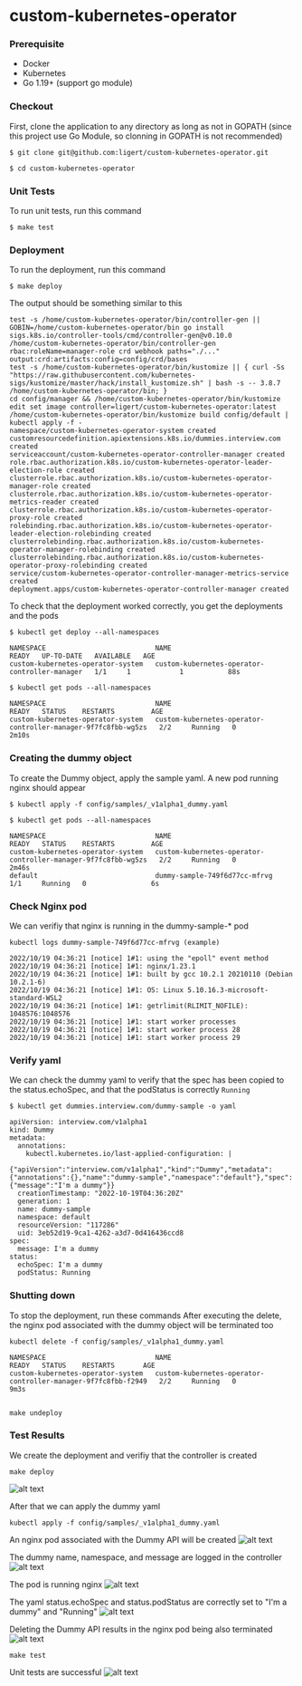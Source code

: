 # custom-kubernetes-operator


### Prerequisite

- Docker
- Kubernetes
- Go 1.19+ (support go module)

### Checkout

First, clone the application to any directory as long as not in GOPATH (since this project use Go Module, so clonning in GOPATH is not recommended)

```
$ git clone git@github.com:ligert/custom-kubernetes-operator.git 

$ cd custom-kubernetes-operator
```

### Unit Tests
To run unit tests, run this command
```
$ make test
```

### Deployment

To run the deployment, run this command

```
$ make deploy
```

The output should be something similar to this
```
test -s /home/custom-kubernetes-operator/bin/controller-gen || GOBIN=/home/custom-kubernetes-operator/bin go install sigs.k8s.io/controller-tools/cmd/controller-gen@v0.10.0
/home/custom-kubernetes-operator/bin/controller-gen rbac:roleName=manager-role crd webhook paths="./..." output:crd:artifacts:config=config/crd/bases
test -s /home/custom-kubernetes-operator/bin/kustomize || { curl -Ss "https://raw.githubusercontent.com/kubernetes-sigs/kustomize/master/hack/install_kustomize.sh" | bash -s -- 3.8.7 /home/custom-kubernetes-operator/bin; }
cd config/manager && /home/custom-kubernetes-operator/bin/kustomize edit set image controller=ligert/custom-kubernetes-operator:latest
/home/custom-kubernetes-operator/bin/kustomize build config/default | kubectl apply -f -
namespace/custom-kubernetes-operator-system created
customresourcedefinition.apiextensions.k8s.io/dummies.interview.com created
serviceaccount/custom-kubernetes-operator-controller-manager created
role.rbac.authorization.k8s.io/custom-kubernetes-operator-leader-election-role created
clusterrole.rbac.authorization.k8s.io/custom-kubernetes-operator-manager-role created
clusterrole.rbac.authorization.k8s.io/custom-kubernetes-operator-metrics-reader created
clusterrole.rbac.authorization.k8s.io/custom-kubernetes-operator-proxy-role created
rolebinding.rbac.authorization.k8s.io/custom-kubernetes-operator-leader-election-rolebinding created
clusterrolebinding.rbac.authorization.k8s.io/custom-kubernetes-operator-manager-rolebinding created
clusterrolebinding.rbac.authorization.k8s.io/custom-kubernetes-operator-proxy-rolebinding created
service/custom-kubernetes-operator-controller-manager-metrics-service created
deployment.apps/custom-kubernetes-operator-controller-manager created
```

To check that the deployment worked correctly, you get the deployments and the pods
```
$ kubectl get deploy --all-namespaces

NAMESPACE                           NAME                                            READY   UP-TO-DATE   AVAILABLE   AGE
custom-kubernetes-operator-system   custom-kubernetes-operator-controller-manager   1/1     1            1           88s

$ kubectl get pods --all-namespaces

NAMESPACE                           NAME                                                            READY   STATUS    RESTARTS         AGE
custom-kubernetes-operator-system   custom-kubernetes-operator-controller-manager-9f7fc8fbb-wg5zs   2/2     Running   0                2m10s

```

### Creating the dummy object

To create the Dummy object, apply the sample yaml. A new pod running nginx should appear
```
$ kubectl apply -f config/samples/_v1alpha1_dummy.yaml 

$ kubectl get pods --all-namespaces

NAMESPACE                           NAME                                                            READY   STATUS    RESTARTS         AGE
custom-kubernetes-operator-system   custom-kubernetes-operator-controller-manager-9f7fc8fbb-wg5zs   2/2     Running   0                2m46s
default                             dummy-sample-749f6d77cc-mfrvg                                   1/1     Running   0                6s
```

### Check Nginx pod

We can verifiy that nginx is running in the dummy-sample-* pod
```
kubectl logs dummy-sample-749f6d77cc-mfrvg (example)

2022/10/19 04:36:21 [notice] 1#1: using the "epoll" event method
2022/10/19 04:36:21 [notice] 1#1: nginx/1.23.1
2022/10/19 04:36:21 [notice] 1#1: built by gcc 10.2.1 20210110 (Debian 10.2.1-6) 
2022/10/19 04:36:21 [notice] 1#1: OS: Linux 5.10.16.3-microsoft-standard-WSL2
2022/10/19 04:36:21 [notice] 1#1: getrlimit(RLIMIT_NOFILE): 1048576:1048576
2022/10/19 04:36:21 [notice] 1#1: start worker processes
2022/10/19 04:36:21 [notice] 1#1: start worker process 28
2022/10/19 04:36:21 [notice] 1#1: start worker process 29
```

### Verify yaml

We can check the dummy yaml to verify that the spec has been copied to the status.echoSpec, and that the podStatus is correctly `Running`
```
$ kubectl get dummies.interview.com/dummy-sample -o yaml

apiVersion: interview.com/v1alpha1
kind: Dummy
metadata:
  annotations:
    kubectl.kubernetes.io/last-applied-configuration: |
      {"apiVersion":"interview.com/v1alpha1","kind":"Dummy","metadata":{"annotations":{},"name":"dummy-sample","namespace":"default"},"spec":{"message":"I'm a dummy"}}
  creationTimestamp: "2022-10-19T04:36:20Z"
  generation: 1
  name: dummy-sample
  namespace: default
  resourceVersion: "117286"
  uid: 3eb52d19-9ca1-4262-a3d7-0d416436ccd8
spec:
  message: I'm a dummy
status:
  echoSpec: I'm a dummy
  podStatus: Running
```


### Shutting down
To stop the deployment, run these commands
After executing the delete, the nginx pod associated with the dummy object will be terminated too
``` 
kubectl delete -f config/samples/_v1alpha1_dummy.yaml

NAMESPACE                           NAME                                                            READY   STATUS    RESTARTS       AGE
custom-kubernetes-operator-system   custom-kubernetes-operator-controller-manager-9f7fc8fbb-f2949   2/2     Running   0              9m3s


make undeploy
```



### Test Results

We create the deployment and verifiy that the controller is created
```
make deploy
```
![alt text](https://github.com/ligertsicat/custom-kubernetes-operator/blob/test/update-readme/blob/screenshot1.PNG?raw=true)

After that we can apply the dummy yaml
```
kubectl apply -f config/samples/_v1alpha1_dummy.yaml 
```
An nginx pod associated with the Dummy API will be created
![alt text](https://github.com/ligertsicat/custom-kubernetes-operator/blob/test/update-readme/blob/screenshot2.PNG?raw=true)

The dummy name, namespace, and message are logged in the controller
![alt text](https://github.com/ligertsicat/custom-kubernetes-operator/blob/test/update-readme/blob/screenshot3.PNG?raw=true)

The pod is running nginx
![alt text](https://github.com/ligertsicat/custom-kubernetes-operator/blob/test/update-readme/blob/screenshot4.PNG?raw=true)

The yaml status.echoSpec and status.podStatus are correctly set to "I'm a dummy" and "Running"
![alt text](https://github.com/ligertsicat/custom-kubernetes-operator/blob/test/update-readme/blob/screenshot5.PNG?raw=true)

Deleting the Dummy API results in the nginx pod being also terminated
![alt text](https://github.com/ligertsicat/custom-kubernetes-operator/blob/test/update-readme/blob/screenshot6.PNG?raw=true)

```
make test
```
Unit tests are successful
![alt text](https://github.com/ligertsicat/custom-kubernetes-operator/blob/test/update-readme/screenshot6.PNG?raw=true)

